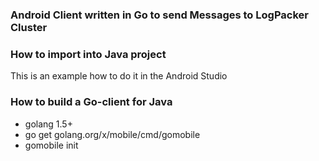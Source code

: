 ### Android Client written in Go to send Messages to LogPacker Cluster

### How to import into Java project

This is an example how to do it in the Android Studio

### How to build a Go-client for Java

* golang 1.5+
* go get golang.org/x/mobile/cmd/gomobile
* gomobile init
